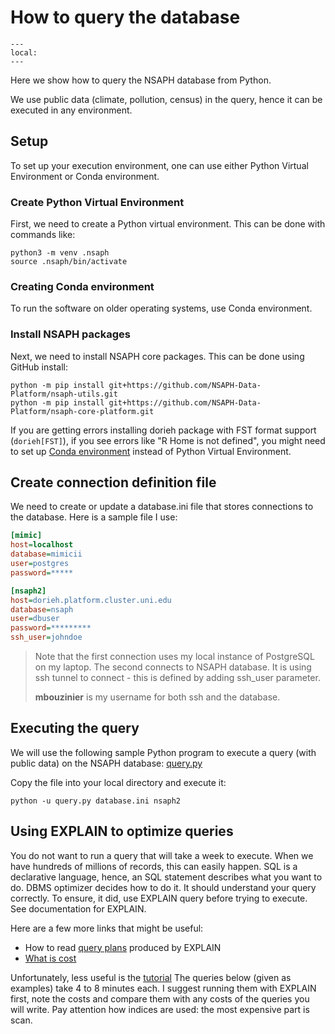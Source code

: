 # How to query the database

```{contents}
---
local:
---
```

Here we show how to query the NSAPH database from Python.

We use public data (climate, pollution, census) in the query,
hence it can be executed in any environment.

## Setup
                             
To set up your execution environment, one can use either
Python Virtual Environment or Conda environment.

### Create Python Virtual Environment

First, we need to create a Python virtual environment. This can
be done with commands like:

```shell
python3 -m venv .nsaph
source .nsaph/bin/activate
```
                                                                      

### Creating Conda environment

To run the software on older operating systems, use Conda environment.


### Install NSAPH packages

Next, we need to install NSAPH core packages. This can be done
using GitHub install:

```shell
python -m pip install git+https://github.com/NSAPH-Data-Platform/nsaph-utils.git
python -m pip install git+https://github.com/NSAPH-Data-Platform/nsaph-core-platform.git
```

If you are getting errors installing dorieh package with FST format support (`dorieh[FST]`), if you see
errors like "R Home is not defined", you might need to set up
[Conda environment](#creating-conda-environment) 
instead of Python Virtual Environment.


## Create connection definition file

We need to create or update a database.ini file that stores connections
to the database. Here is a sample file I use:

```ini
[mimic]
host=localhost
database=mimicii
user=postgres
password=*****

[nsaph2]
host=dorieh.platform.cluster.uni.edu
database=nsaph
user=dbuser
password=*********
ssh_user=johndoe
```

> Note that the first connection uses my local instance of PostgreSQL
> on my laptop. The second connects to NSAPH database. It is using ssh
> tunnel to connect - this is defined by adding ssh_user parameter.
>
> **mbouzinier** is my username for both ssh and the database.


## Executing the query

We will use the following sample Python program to execute
a query (with public data) on the NSAPH database:
[query.py](members/sample_query)

Copy the file into your local directory and execute it:

```shell
python -u query.py database.ini nsaph2
```

## Using EXPLAIN to optimize queries

You do not want to run a query that will take a week to execute. When we have
hundreds of millions of records, this can easily happen. SQL is a declarative
language, hence, an SQL statement describes what you want to do. DBMS optimizer
decides how to do it. It should understand your query correctly. To ensure, it
did, use EXPLAIN query before trying to execute. See documentation for EXPLAIN.

Here are a few more links that might be useful:

* How to read [query plans](https://thoughtbot.com/blog/reading-an-explain-analyze-query-plan) produced by EXPLAIN
* [What is cost](https://scalegrid.io/blog/postgres-explain-cost/)

Unfortunately, less useful is the
[tutorial](https://www.postgresqltutorial.com/postgresql-tutorial/postgresql-explain/)
The queries below (given as examples) take 4 to 8 minutes each. I suggest
running them with EXPLAIN first, note the costs and compare them with any costs
of the queries you will write. Pay attention how indices are used: the most
expensive part is scan.

